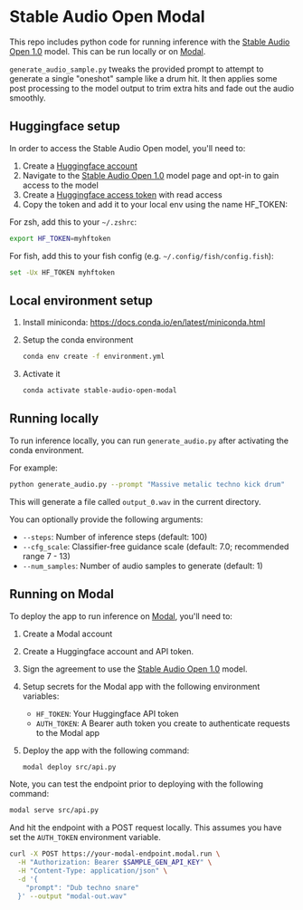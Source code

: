 # Stable Audio Open Modal

This repo includes python code for running inference with the [Stable Audio Open 1.0](https://huggingface.co/stabilityai/stable-audio-open-1.0) model. This can be run locally or on [Modal](https://modal.com).

`generate_audio_sample.py` tweaks the provided prompt to attempt to generate a single "oneshot" sample like a drum hit. It then applies some post processing to the model output to trim extra hits and fade out the audio smoothly.

## Huggingface setup

In order to access the Stable Audio Open model, you'll need to:
1. Create a [Huggingface account](https://huggingface.co/)
2. Navigate to the [Stable Audio Open 1.0](https://huggingface.co/stabilityai/stable-audio-open-1.0) model page and opt-in to gain access to the model
3. Create a [Huggingface access token](https://huggingface.co/settings/tokens/new?tokenType=read) with read access
4. Copy the token and add it to your local env using the name HF_TOKEN:

For zsh, add this to your `~/.zshrc`:
```bash
export HF_TOKEN=myhftoken 
```

For fish, add this to your fish config (e.g. `~/.config/fish/config.fish`):
```bash
set -Ux HF_TOKEN myhftoken
```

## Local environment setup

1. Install miniconda: https://docs.conda.io/en/latest/miniconda.html
2. Setup the conda environment

   ```bash
   conda env create -f environment.yml
   ```

3. Activate it 

   ```bash
   conda activate stable-audio-open-modal
   ```

## Running locally

To run inference locally, you can run `generate_audio.py` after activating the conda environment.

For example:

```bash
python generate_audio.py --prompt "Massive metalic techno kick drum"
```

This will generate a file called `output_0.wav` in the current directory.

You can optionally provide the following arguments:

- `--steps`: Number of inference steps (default: 100)
- `--cfg_scale`: Classifier-free guidance scale (default: 7.0; recommended range 7 - 13)
- `--num_samples`: Number of audio samples to generate (default: 1)

## Running on Modal

To deploy the app to run inference on [Modal](https://modal.com), you'll need to:

1. Create a Modal account
2. Create a Huggingface account and API token.
3. Sign the agreement to use the [Stable Audio Open 1.0](https://huggingface.co/stabilityai/stable-audio-open-1.0) model.
4. Setup secrets for the Modal app with the following environment variables:
   - `HF_TOKEN`: Your Huggingface API token
   - `AUTH_TOKEN`: A Bearer auth token you create to authenticate requests to the Modal app
5. Deploy the app with the following command:

   ```bash
   modal deploy src/api.py
   ```

Note, you can test the endpoint prior to deploying with the following command:

```bash
modal serve src/api.py
```

And hit the endpoint with a POST request locally. This assumes you have set the `AUTH_TOKEN` environment variable.

```bash
curl -X POST https://your-modal-endpoint.modal.run \
  -H "Authorization: Bearer $SAMPLE_GEN_API_KEY" \
  -H "Content-Type: application/json" \
  -d '{
    "prompt": "Dub techno snare"
  }' --output "modal-out.wav"
```
